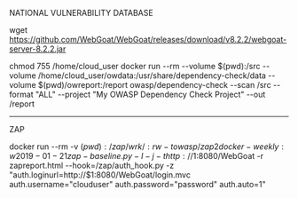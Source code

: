 NATIONAL VULNERABILITY DATABASE

wget https://github.com/WebGoat/WebGoat/releases/download/v8.2.2/webgoat-server-8.2.2.jar




chmod 755 /home/cloud_user
docker run --rm --volume $(pwd):/src --volume /home/cloud_user/owdata:/usr/share/dependency-check/data --volume $(pwd)/owreport:/report owasp/dependency-check --scan /src --format "ALL" --project "My OWASP Dependency Check Project" --out /report



------

ZAP

docker run --rm -v $(pwd):/zap/wrk/:rw -t owasp/zap2docker-weekly:w2019-01-21 zap-baseline.py -I -j -t http://$1:8080/WebGoat -r zapreport.html  --hook=/zap/auth_hook.py -z "auth.loginurl=http://$1:8080/WebGoat/login.mvc auth.username="clouduser" auth.password="password" auth.auto=1"